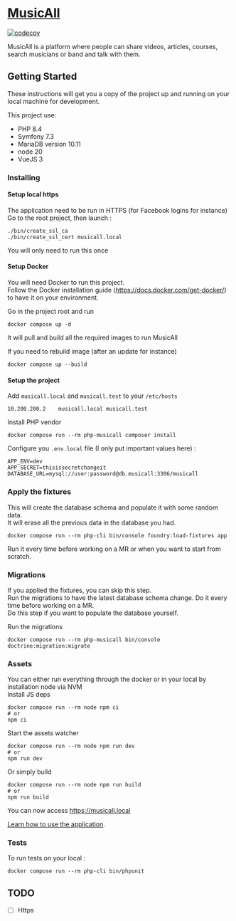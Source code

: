 # [MusicAll](https://www.musicall.com)

[![codecov](https://codecov.io/gh/Cryde/musicall/branch/master/graph/badge.svg?token=7RK8UIL2RH)](https://codecov.io/gh/Cryde/musicall)

MusicAll is a platform where people can share videos, articles, courses, search musicians or band and talk with them.

## Getting Started

These instructions will get you a copy of the project up and running on your local machine for development.

This project use: 
- PHP 8.4
- Symfony 7.3
- MariaDB version 10.11
- node 20
- VueJS 3

### Installing

#### Setup local https

The application need to be run in HTTPS (for Facebook logins for instance)  
Go to the root project, then launch :  
```
./bin/create_ssl_ca
./bin/create_ssl_cert musicall.local
```
You will only need to run this once

#### Setup Docker

You will need Docker to run this project.  
Follow the Docker installation guide (https://docs.docker.com/get-docker/) to have it on your environment.

Go in the project root and run 
```
docker compose up -d
```
It will pull and build all the required images to run MusicAll

If you need to rebuild image (after an update for instance)
``` 
docker compose up --build
```

#### Setup the project

Add `musicall.local` and `musicall.test` to your `/etc/hosts`
```
10.200.200.2 	musicall.local musicall.test
```

Install PHP vendor
```
docker compose run --rm php-musicall composer install
```

Configure you ```.env.local``` file (I only put important values here) :
```
APP_ENV=dev
APP_SECRET=thisissecretchangeit
DATABASE_URL=mysql://user:password@db.musicall:3306/musicall
```

### Apply the fixtures
This will create the database schema and populate it with some random data.  
It will erase all the previous data in the database you had.
```
docker compose run --rm php-cli bin/console foundry:load-fixtures app
```
Run it every time before working on a MR or when you want to start from scratch.

### Migrations
If you applied the fixtures, you can skip this step.  
Run the migrations to have the latest database schema change. Do it every time before working on a MR.  
Do this step if you want to populate the database yourself.

Run the migrations
```
docker compose run --rm php-musicall bin/console doctrine:migration:migrate
```

### Assets 

You can either run everything through the docker or in your local by installation node via NVM  
Install JS deps
```
docker compose run --rm node npm ci 
# or 
npm ci
```


Start the assets watcher
```
docker compose run --rm node npm run dev
# or
npm run dev
```
Or simply build 
```
docker compose run --rm node npm run build
# or
npm run build
```


You can now access https://musicall.local

[Learn how to use the application](doc/README).

### Tests

To run tests on your local : 
```
docker compose run --rm php-cli bin/phpunit
```

## TODO

- [ ] Https
